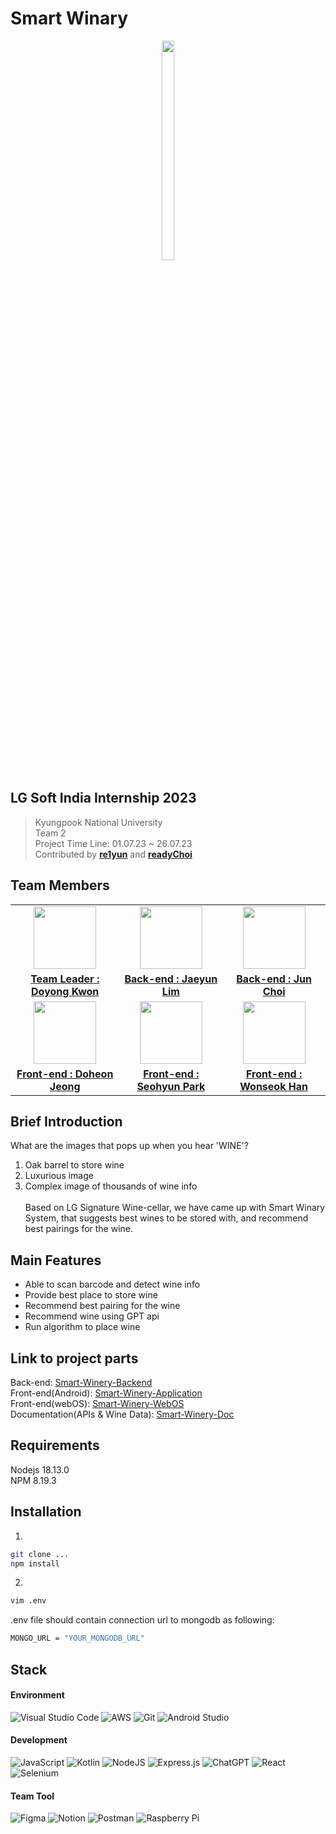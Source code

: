 # Smart Winary
<p align="center">
  <img src="https://github.com/LGSI-2023-Team2/Smart-Winery-Backend/assets/81154257/1be55eda-0e21-450e-9a5b-8ca0df942824" width="20%" height="30%">
</p>


## LG Soft India Internship 2023
> Kyungpook National University<br>
> Team 2<br>
> Project Time Line: 01.07.23 ~ 26.07.23<br>
> Contributed by <a href="https://github.com/re1yun"><b>re1yun</b></a> and <a href="https://github.com/readyChoi"><b>readyChoi</b></a>


## Team Members
<table>
  <tbody>
    <tr>
	    <td align="center"><img src="https://avatars.githubusercontent.com/u/42794359?v=4"width="100px;" alt=""/></td>
	    <td align="center"><img src="https://avatars.githubusercontent.com/u/81154257?v=4"width="100px;" alt=""/></td>
	    <td align="center"><img src="https://avatars.githubusercontent.com/u/105701675?v=4"width="100px;" alt=""/></td>
	  <tr/>
		  <td align="center"><a href="https://github.com/doyong365"><b>Team Leader : Doyong Kwon</b></a></td>
		  <td align="center"><a href="https://github.com/re1yun"><b>Back-end : Jaeyun Lim</b></a></td>
		  <td align="center"><a href="https://github.com/readyChoi"><b>Back-end : Jun Choi</b></a></td>
	  </tr>
	  <tr/>
		  <td align="center"><img src="https://avatars.githubusercontent.com/u/42797013?v=4"width="100px;" alt=""/></td>
		  <td align="center"><img src="https://avatars.githubusercontent.com/u/49182343?v=4"width="100px;" alt=""/></td>
		  <td align="center"><img src="https://avatars.githubusercontent.com/u/86334960?v=4"width="100px;" alt=""/></td>
	 </tr>
	 <tr/>
		 <td align="center"><a href="https://github.com/countryCat1202"><b>Front-end : Doheon Jeong</b></a></td>
		 <td align="center"><a href="https://github.com/seohyun060"><b>Front-end : Seohyun Park</b></a></td>
		 <td align="center"><a href="https://github.com/IwonskiI"><b>Front-end : Wonseok Han</b></a></td>
	 </tr>
  </tbody>
</table>

## Brief Introduction
What are the images that pops up when you hear 'WINE'?
1. Oak barrel to store wine
2. Luxurious image
3. Complex image of thousands of wine info<br><br>
Based on LG Signature Wine-cellar, we have came up with Smart Winary System, that suggests best wines to be stored with, and recommend best pairings for the wine.<br>

## Main Features
- Able to scan barcode and detect wine info
- Provide best place to store wine
- Recommend best pairing for the wine
- Recommend wine using GPT api
- Run algorithm to place wine

## Link to project parts
Back-end: <a href="https://github.com/LGSI-2023-Team2/Smart-Winery-Backend">Smart-Winery-Backend</a><br>
Front-end(Android): <a href="https://github.com/LGSI-2023-Team2/Smart-Winery-Application">Smart-Winery-Application</a><br>
Front-end(webOS): <a href="https://github.com/LGSI-2023-Team2/Smart-Winery-WebOS">Smart-Winery-WebOS</a><br>
Documentation(APIs & Wine Data): <a href="https://github.com/LGSI-2023-Team2/Smart-Winery-Doc">Smart-Winery-Doc</a><br>

## Requirements
Nodejs 18.13.0<br>
NPM 8.19.3<br>

## Installation
1.
```bash
git clone ...
npm install
```

2.
```bash
vim .env
```

.env file should contain connection url to mongodb as following:
```bash
MONGO_URL = "YOUR_MONGODB_URL"
```

## Stack
#### Environment
![Visual Studio Code](https://img.shields.io/badge/Visual%20Studio%20Code-0078d7.svg?style=for-the-badge&logo=visual-studio-code&logoColor=white) ![AWS](https://img.shields.io/badge/AWS-%23FF9900.svg?style=for-the-badge&logo=amazon-aws&logoColor=white) ![Git](https://img.shields.io/badge/git-%23F05033.svg?style=for-the-badge&logo=git&logoColor=white) ![Android Studio](https://img.shields.io/badge/Android%20Studio-3DDC84.svg?style=for-the-badge&logo=android-studio&logoColor=white)

#### Development
![JavaScript](https://img.shields.io/badge/javascript-%23323330.svg?style=for-the-badge&logo=javascript&logoColor=%23F7DF1E) ![Kotlin](https://img.shields.io/badge/kotlin-%237F52FF.svg?style=for-the-badge&logo=kotlin&logoColor=white) ![NodeJS](https://img.shields.io/badge/node.js-6DA55F?style=for-the-badge&logo=node.js&logoColor=white) ![Express.js](https://img.shields.io/badge/express.js-%23404d59.svg?style=for-the-badge&logo=express&logoColor=%2361DAFB) ![ChatGPT](https://img.shields.io/badge/chatGPT-74aa9c?style=for-the-badge&logo=openai&logoColor=white) ![React](https://img.shields.io/badge/react-%2320232a.svg?style=for-the-badge&logo=react&logoColor=%2361DAFB) ![Selenium](https://img.shields.io/badge/-selenium-%43B02A?style=for-the-badge&logo=selenium&logoColor=white)

#### Team Tool
![Figma](https://img.shields.io/badge/figma-%23F24E1E.svg?style=for-the-badge&logo=figma&logoColor=white) ![Notion](https://img.shields.io/badge/Notion-%23000000.svg?style=for-the-badge&logo=notion&logoColor=white) ![Postman](https://img.shields.io/badge/Postman-FF6C37?style=for-the-badge&logo=postman&logoColor=white) ![Raspberry Pi](https://img.shields.io/badge/-RaspberryPi-C51A4A?style=for-the-badge&logo=Raspberry-Pi)
